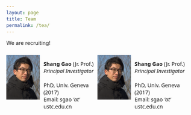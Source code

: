 ```yaml
---
layout: page
title: Team
permalink: /tea/
---
```


We are recruiting!

<!--- markdown image without alignment
![bio_ShG](/assets/images/bio_ShG.jpg)
-->

<!--- markdown image with alignment
<img align="left" width="150" height="200" src="/assets/images/bio_ShG.jpg">
-->

<style>

  .flex-container {
    display: flex;
    flex-flow: row wrap;  
    justify-content: left;  
    padding: 0;
    margin: 0;
    list-style: none;
  }

  .flex-item {
    display: flex;
    width: 48%;
    height: 200px;
    margin-top: 10px;
    justify-content: left;  
  }

/*  .container {
  display: flex;
  align-items: center;
  justify-content: center;
  }*/

  .image {
  width: 45%;
  max-height:100%;
  }

  .text {
  font: 14px "Noto Sans", "Helvetica Neue", Helvetica, Arial, sans-serif;
  padding-left: 10px;
  max-width:100%;
  }

</style>

<body>

<div class="flex-container">
  <div class="flex-item">
    <div class="image">
      <img src="/assets/images/bio_ShG.jpg">
    </div>
    <div class="text">
      <p> <b>Shang Gao</b> (Jr. Prof.) <br> <i>Principal Investigator </i> <br> <br> PhD, Univ. Geneva (2017) <br> 
        Email: sgao <i>'at'</i> ustc.edu.cn</p>
    </div>
  </div>

  <div class="flex-item">
    <div class="image">
      <img src="/assets/images/bio_ShG.jpg">
    </div>
    <div class="text">
      <p> <b>Shang Gao</b> (Jr. Prof.) <br> <i>Principal Investigator </i> <br> <br> PhD, Univ. Geneva (2017) <br> 
        Email: sgao <i>'at'</i> ustc.edu.cn</p>
    </div>
  </div>  


</div>
</body>




[jekyll-organization]: https://github.com/jekyll
